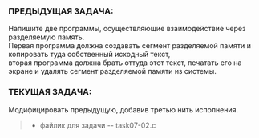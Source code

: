 ### ПРЕДЫДУЩАЯ ЗАДАЧА:
Напишите две программы, осуществляющие взаимодействие через разделяемую память.  
Первая программа должна создавать сегмент разделяемой памяти и копировать туда собственный исходный текст,  
вторая программа должна брать оттуда этот текст, печатать его на экране и удалять сегмент разделяемой памяти из системы.  
### ТЕКУЩАЯ ЗАДАЧА:  
Модифицировать предыдущую, добавив третью нить исполнения.
> * файлик для задачи -- task07-02.c    


